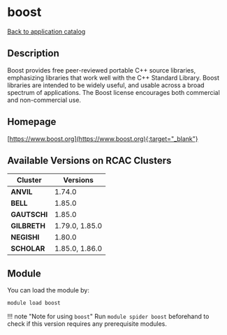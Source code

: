 # boost

[Back to application catalog](../app_catalog.md)

## Description

Boost provides free peer-reviewed portable C++ source libraries, emphasizing libraries that work well with the C++ Standard Library.  Boost libraries are intended to be widely useful, and usable across a broad spectrum of applications. The Boost license encourages both commercial and non-commercial use.

## Homepage

[https://www.boost.org](https://www.boost.org){:target="_blank"}

## Available Versions on RCAC Clusters

|Cluster|Versions|
|---|---|
**ANVIL**|1.74.0
**BELL**|1.85.0
**GAUTSCHI**|1.85.0
**GILBRETH**|1.79.0, 1.85.0
**NEGISHI**|1.80.0
**SCHOLAR**|1.85.0, 1.86.0

## Module

You can load the module by:

```bash
module load boost
```

!!! note "Note for using `boost`"
    Run `module spider boost` beforehand to check if this version requires any prerequisite modules.
